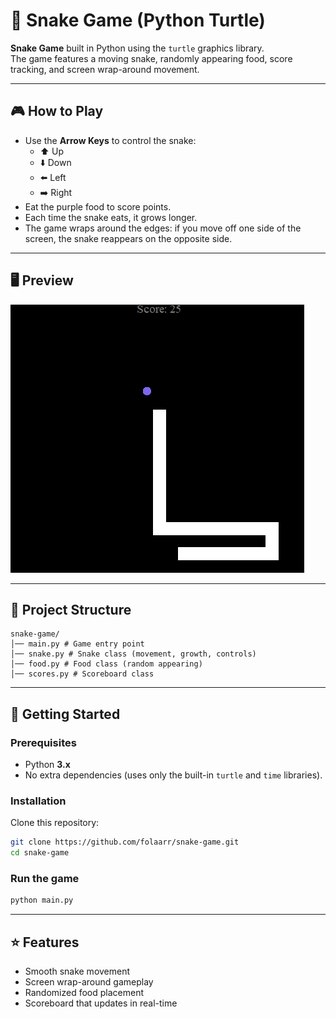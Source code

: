 # 🐍 Snake Game (Python Turtle)

**Snake Game** built in Python using the `turtle` graphics library.  
The game features a moving snake, randomly appearing food, score tracking, and screen wrap-around movement.

---

## 🎮 How to Play
- Use the **Arrow Keys** to control the snake:
  - ⬆️ Up  
  - ⬇️ Down  
  - ⬅️ Left  
  - ➡️ Right  
- Eat the purple food to score points.  
- Each time the snake eats, it grows longer.  
- The game wraps around the edges: if you move off one side of the screen, the snake reappears on the opposite side.  

---

## 🖥️ Preview
![Snake Game Demo](images/snake-game-by-folajimi-abolade.png)  

---

## 📂 Project Structure
    snake-game/
    │── main.py # Game entry point
    │── snake.py # Snake class (movement, growth, controls)
    │── food.py # Food class (random appearing)
    │── scores.py # Scoreboard class

---

## 🚀 Getting Started

### Prerequisites
- Python **3.x**
- No extra dependencies (uses only the built-in `turtle` and `time` libraries).

### Installation
Clone this repository:
```bash
git clone https://github.com/folaarr/snake-game.git
cd snake-game
```

### Run the game
```bash
python main.py
```

---

## ⭐ Features
- Smooth snake movement
- Screen wrap-around gameplay
- Randomized food placement
- Scoreboard that updates in real-time
